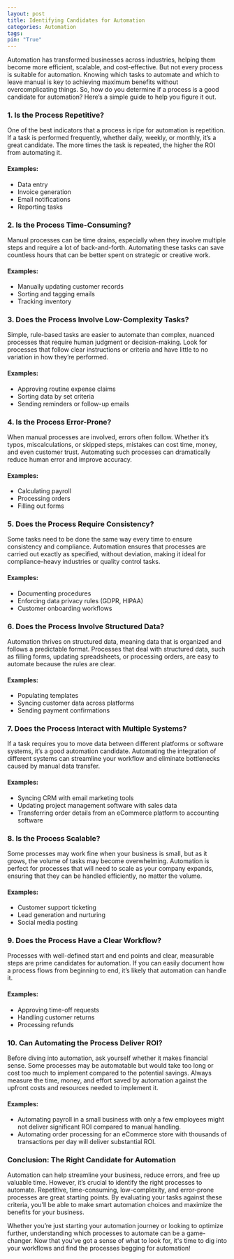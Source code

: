 ```yaml
---
layout: post
title: Identifying Candidates for Automation
categories: Automation
tags: 
pin: "True"
---
```

Automation has transformed businesses across industries, helping them become more efficient, scalable, and cost-effective. But not every process is suitable for automation. Knowing which tasks to automate and which to leave manual is key to achieving maximum benefits without overcomplicating things. So, how do you determine if a process is a good candidate for automation? Here’s a simple guide to help you figure it out.

### 1. **Is the Process Repetitive?**
One of the best indicators that a process is ripe for automation is repetition. If a task is performed frequently, whether daily, weekly, or monthly, it’s a great candidate. The more times the task is repeated, the higher the ROI from automating it.

#### Examples:
- Data entry
- Invoice generation
- Email notifications
- Reporting tasks

### 2. **Is the Process Time-Consuming?**
Manual processes can be time drains, especially when they involve multiple steps and require a lot of back-and-forth. Automating these tasks can save countless hours that can be better spent on strategic or creative work.

#### Examples:
- Manually updating customer records
- Sorting and tagging emails
- Tracking inventory

### 3. **Does the Process Involve Low-Complexity Tasks?**
Simple, rule-based tasks are easier to automate than complex, nuanced processes that require human judgment or decision-making. Look for processes that follow clear instructions or criteria and have little to no variation in how they’re performed.

#### Examples:
- Approving routine expense claims
- Sorting data by set criteria
- Sending reminders or follow-up emails

### 4. **Is the Process Error-Prone?**
When manual processes are involved, errors often follow. Whether it’s typos, miscalculations, or skipped steps, mistakes can cost time, money, and even customer trust. Automating such processes can dramatically reduce human error and improve accuracy.

#### Examples:
- Calculating payroll
- Processing orders
- Filling out forms

### 5. **Does the Process Require Consistency?**
Some tasks need to be done the same way every time to ensure consistency and compliance. Automation ensures that processes are carried out exactly as specified, without deviation, making it ideal for compliance-heavy industries or quality control tasks.

#### Examples:
- Documenting procedures
- Enforcing data privacy rules (GDPR, HIPAA)
- Customer onboarding workflows

### 6. **Does the Process Involve Structured Data?**
Automation thrives on structured data, meaning data that is organized and follows a predictable format. Processes that deal with structured data, such as filling forms, updating spreadsheets, or processing orders, are easy to automate because the rules are clear.

#### Examples:
- Populating templates
- Syncing customer data across platforms
- Sending payment confirmations

### 7. **Does the Process Interact with Multiple Systems?**
If a task requires you to move data between different platforms or software systems, it’s a good automation candidate. Automating the integration of different systems can streamline your workflow and eliminate bottlenecks caused by manual data transfer.

#### Examples:
- Syncing CRM with email marketing tools
- Updating project management software with sales data
- Transferring order details from an eCommerce platform to accounting software

### 8. **Is the Process Scalable?**
Some processes may work fine when your business is small, but as it grows, the volume of tasks may become overwhelming. Automation is perfect for processes that will need to scale as your company expands, ensuring that they can be handled efficiently, no matter the volume.

#### Examples:
- Customer support ticketing
- Lead generation and nurturing
- Social media posting

### 9. **Does the Process Have a Clear Workflow?**
Processes with well-defined start and end points and clear, measurable steps are prime candidates for automation. If you can easily document how a process flows from beginning to end, it’s likely that automation can handle it.

#### Examples:
- Approving time-off requests
- Handling customer returns
- Processing refunds

### 10. **Can Automating the Process Deliver ROI?**
Before diving into automation, ask yourself whether it makes financial sense. Some processes may be automatable but would take too long or cost too much to implement compared to the potential savings. Always measure the time, money, and effort saved by automation against the upfront costs and resources needed to implement it.

#### Examples:
- Automating payroll in a small business with only a few employees might not deliver significant ROI compared to manual handling.
- Automating order processing for an eCommerce store with thousands of transactions per day will deliver substantial ROI.

### Conclusion: The Right Candidate for Automation
Automation can help streamline your business, reduce errors, and free up valuable time. However, it’s crucial to identify the right processes to automate. Repetitive, time-consuming, low-complexity, and error-prone processes are great starting points. By evaluating your tasks against these criteria, you’ll be able to make smart automation choices and maximize the benefits for your business.

Whether you’re just starting your automation journey or looking to optimize further, understanding which processes to automate can be a game-changer. Now that you’ve got a sense of what to look for, it's time to dig into your workflows and find the processes begging for automation!